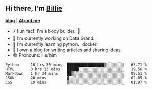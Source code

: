

## Hi there, I'm [Billie](https://billie52707.cn) 
<strong><a href="https://www.cnblogs.com/billie52707">blog</a></strong> |
  <strong><a href="https://billie52707.cn/about/">About me</a></strong>  

- ⚡  Fun fact: I'm a body builder. 🏃
- 🔭  I’m currently working on Data Grand.
- 🌱  I’m currently learning python、docker.
- 📑  I own a [blog](https://billie52707.cn) for writing articles and sharing ideas.
- 😄  Pronouns: He/him







<!--START_SECTION:waka-->
```text
Python     10 hrs 50 mins  ████████████████▒░░░░░░░░   65.71 % 
HTML       3 hrs 13 mins   █████░░░░░░░░░░░░░░░░░░░░   19.56 % 
Markdown   1 hr 34 mins    ██▒░░░░░░░░░░░░░░░░░░░░░░   09.51 % 
JSON       20 mins         ▓░░░░░░░░░░░░░░░░░░░░░░░░   02.05 % 
CSS        19 mins         ▒░░░░░░░░░░░░░░░░░░░░░░░░   01.97 % 
```
<!--END_SECTION:waka-->

